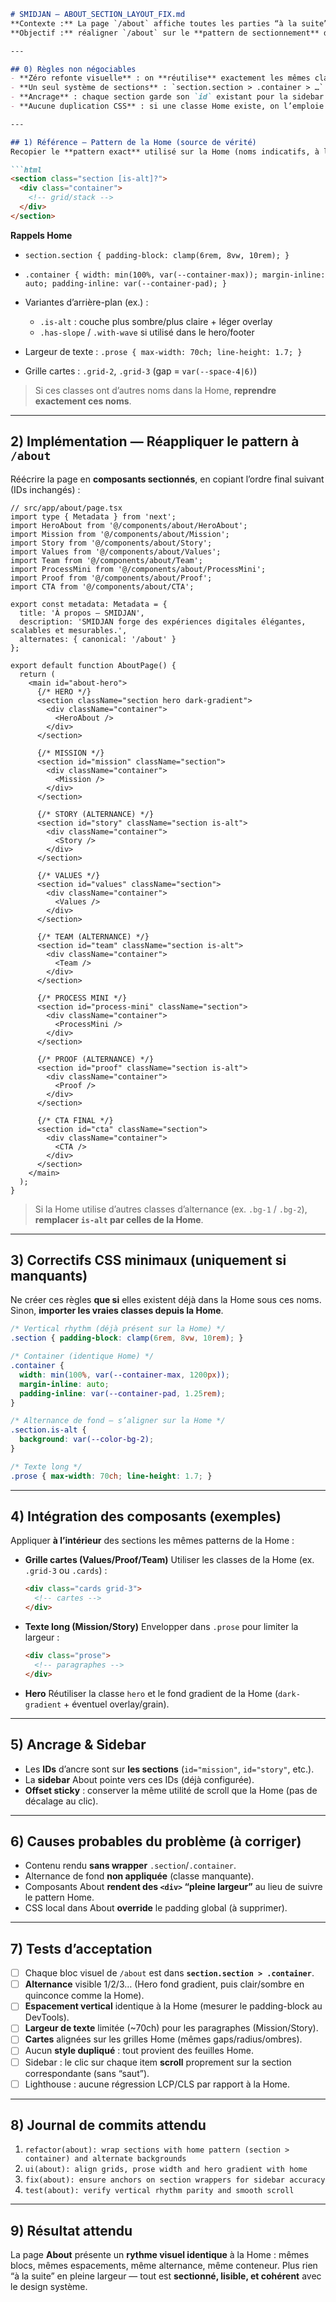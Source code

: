 ﻿````markdown
# SMIDJAN — ABOUT_SECTION_LAYOUT_FIX.md
**Contexte :** La page `/about` affiche toutes les parties “à la suite” sans respecter la **structure par sections** utilisée sur la **Home** (rythme vertical, alternance des fonds, containers, grilles).  
**Objectif :** réaligner `/about` sur le **pattern de sectionnement** de la Home, sans changer la charte (tokens, couleurs, typo), ni la sidebar, ni le contenu.

---

## 0) Règles non négociables
- **Zéro refonte visuelle** : on **réutilise** exactement les mêmes classes/utilitaires que la Home.
- **Un seul système de sections** : `section.section > .container > …` avec **padding vertical clampé**, **max-width du texte**, **alternance de fond** via la classe prévue.
- **Ancrage** : chaque section garde son `id` existant pour la sidebar.
- **Aucune duplication CSS** : si une classe Home existe, on l’emploie telle quelle.

---

## 1) Référence — Pattern de la Home (source de vérité)
Recopier le **pattern exact** utilisé sur la Home (noms indicatifs, à lire dans le code Home) :

```html
<section class="section [is-alt]?">
  <div class="container">
    <!-- grid/stack -->
  </div>
</section>
````

**Rappels Home**

* `section.section { padding-block: clamp(6rem, 8vw, 10rem); }`
* `.container { width: min(100%, var(--container-max)); margin-inline: auto; padding-inline: var(--container-pad); }`
* Variantes d’arrière-plan (ex.) :

    * `.is-alt` : couche plus sombre/plus claire + léger overlay
    * `.has-slope` / `.with-wave` si utilisé dans le hero/footer
* Largeur de texte : `.prose { max-width: 70ch; line-height: 1.7; }`
* Grille cartes : `.grid-2`, `.grid-3` (gap = `var(--space-4|6)`)

> Si ces classes ont d’autres noms dans la Home, **reprendre exactement ces noms**.

---

## 2) Implémentation — Réappliquer le pattern à `/about`

Réécrire la page en **composants sectionnés**, en copiant l’ordre final suivant (IDs inchangés) :

```tsx
// src/app/about/page.tsx
import type { Metadata } from 'next';
import HeroAbout from '@/components/about/HeroAbout';
import Mission from '@/components/about/Mission';
import Story from '@/components/about/Story';
import Values from '@/components/about/Values';
import Team from '@/components/about/Team';
import ProcessMini from '@/components/about/ProcessMini';
import Proof from '@/components/about/Proof';
import CTA from '@/components/about/CTA';

export const metadata: Metadata = {
  title: 'À propos — SMIDJAN',
  description: 'SMIDJAN forge des expériences digitales élégantes, scalables et mesurables.',
  alternates: { canonical: '/about' }
};

export default function AboutPage() {
  return (
    <main id="about-hero">
      {/* HERO */}
      <section className="section hero dark-gradient">
        <div className="container">
          <HeroAbout />
        </div>
      </section>

      {/* MISSION */}
      <section id="mission" className="section">
        <div className="container">
          <Mission />
        </div>
      </section>

      {/* STORY (ALTERNANCE) */}
      <section id="story" className="section is-alt">
        <div className="container">
          <Story />
        </div>
      </section>

      {/* VALUES */}
      <section id="values" className="section">
        <div className="container">
          <Values />
        </div>
      </section>

      {/* TEAM (ALTERNANCE) */}
      <section id="team" className="section is-alt">
        <div className="container">
          <Team />
        </div>
      </section>

      {/* PROCESS MINI */}
      <section id="process-mini" className="section">
        <div className="container">
          <ProcessMini />
        </div>
      </section>

      {/* PROOF (ALTERNANCE) */}
      <section id="proof" className="section is-alt">
        <div className="container">
          <Proof />
        </div>
      </section>

      {/* CTA FINAL */}
      <section id="cta" className="section">
        <div className="container">
          <CTA />
        </div>
      </section>
    </main>
  );
}
```

> Si la Home utilise d’autres classes d’alternance (ex. `.bg-1` / `.bg-2`), **remplacer `is-alt` par celles de la Home**.

---

## 3) Correctifs CSS minimaux (uniquement si manquants)

Ne créer ces règles **que si** elles existent déjà dans la Home sous ces noms. Sinon, **importer les vraies classes depuis la Home**.

```css
/* Vertical rhythm (déjà présent sur la Home) */
.section { padding-block: clamp(6rem, 8vw, 10rem); }

/* Container (identique Home) */
.container {
  width: min(100%, var(--container-max, 1200px));
  margin-inline: auto;
  padding-inline: var(--container-pad, 1.25rem);
}

/* Alternance de fond – s’aligner sur la Home */
.section.is-alt {
  background: var(--color-bg-2);
}

/* Texte long */
.prose { max-width: 70ch; line-height: 1.7; }
```

---

## 4) Intégration des composants (exemples)

Appliquer **à l’intérieur** des sections les mêmes patterns de la Home :

* **Grille cartes (Values/Proof/Team)**
  Utiliser les classes de la Home (ex. `.grid-3` ou `.cards`) :

  ```html
  <div class="cards grid-3">
    <!-- cartes -->
  </div>
  ```

* **Texte long (Mission/Story)**
  Envelopper dans `.prose` pour limiter la largeur :

  ```html
  <div class="prose">
    <!-- paragraphes -->
  </div>
  ```

* **Hero**
  Réutiliser la classe `hero` et le fond gradient de la Home (`dark-gradient` + éventuel overlay/grain).

---

## 5) Ancrage & Sidebar

* Les **IDs** d’ancre sont sur **les sections** (`id="mission"`, `id="story"`, etc.).
* La **sidebar** About pointe vers ces IDs (déjà configurée).
* **Offset sticky** : conserver la même utilité de scroll que la Home (pas de décalage au clic).

---

## 6) Causes probables du problème (à corriger)

* Contenu rendu **sans wrapper** `.section`/`.container`.
* Alternance de fond **non appliquée** (classe manquante).
* Composants About **rendent des `<div>` “pleine largeur”** au lieu de suivre le pattern Home.
* CSS local dans About **override** le padding global (à supprimer).

---

## 7) Tests d’acceptation

* [ ] Chaque bloc visuel de `/about` est dans **`section.section > .container`**.
* [ ] **Alternance** visible 1/2/3… (Hero fond gradient, puis clair/sombre en quinconce comme la Home).
* [ ] **Espacement vertical** identique à la Home (mesurer le padding-block au DevTools).
* [ ] **Largeur de texte** limitée (~70ch) pour les paragraphes (Mission/Story).
* [ ] **Cartes** alignées sur les grilles Home (mêmes gaps/radius/ombres).
* [ ] Aucun **style dupliqué** : tout provient des feuilles Home.
* [ ] Sidebar : le clic sur chaque item **scroll** proprement sur la section correspondante (sans “saut”).
* [ ] Lighthouse : aucune régression LCP/CLS par rapport à la Home.

---

## 8) Journal de commits attendu

1. `refactor(about): wrap sections with home pattern (section > container) and alternate backgrounds`
2. `ui(about): align grids, prose width and hero gradient with home`
3. `fix(about): ensure anchors on section wrappers for sidebar accuracy`
4. `test(about): verify vertical rhythm parity and smooth scroll`

---

## 9) Résultat attendu

La page **About** présente un **rythme visuel identique** à la Home : mêmes blocs, mêmes espacements, même alternance, même conteneur.
Plus rien “à la suite” en pleine largeur — tout est **sectionné, lisible, et cohérent** avec le design système.

```
```
